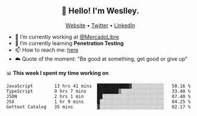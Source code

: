 <h2 align="center">👋 Hello! I'm Weslley.</h2>
<p align="center">
  <a href="http://weslleyneri.com.br">Website</a> •
  <a href="https://twitter.com/Weslley_Neri">Twitter</a> •
  <a href="https://www.linkedin.com/in/weslley-neri-3658908b">LinkedIn</a>
</p>


- 🔭 I’m currently working at [@MercadoLibre](https://github.com/mercadolibre)
- 🌱 I’m currently learning **Penetration Testing**
- 📫 How to reach me: [here](mailto:weslley39@gmail.com)
- ☁️ Quote of the moment: "Be good at something, get good or give up"

📊 **This week I spent my time working on**
<!--START_SECTION:waka-->
```text
JavaScript        13 hrs 41 mins  ████████████▓░░░░░░░░░░░░   50.16 % 
TypeScript        9 hrs 7 mins    ████████▒░░░░░░░░░░░░░░░░   33.40 % 
JSON              2 hrs 1 min     ██░░░░░░░░░░░░░░░░░░░░░░░   07.40 % 
JSX               1 hr 9 mins     █░░░░░░░░░░░░░░░░░░░░░░░░   04.25 % 
Gettext Catalog   35 mins         ▓░░░░░░░░░░░░░░░░░░░░░░░░   02.17 % 
```
<!--END_SECTION:waka-->

<!-- Inspired by https://github.com/gruselhaus/gruselhaus -->
